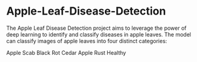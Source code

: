 # Apple-Leaf-Disease-Detection
The Apple Leaf Disease Detection project aims to leverage the power of deep learning to identify and classify diseases in apple leaves. The model can classify images of apple leaves into four distinct categories:

Apple Scab
Black Rot
Cedar Apple Rust
Healthy
